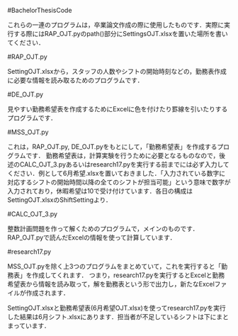 #BachelorThesisCode

これらの一連のプログラムは，卒業論文作成の際に使用したものです．実際に実行する際にはRAP_OJT.pyのpath()部分にSettingsOJT.xlsxを置いた場所を書いてください．


#RAP_OJT.py

SettingOJT.xlsxから，スタッフの人数やシフトの開始時刻などの，勤務表作成に必要な情報を読み取るためのプログラムです．


#DE_OJT.py

見やすい勤務希望表を作成するためにExcelに色を付けたり罫線を引いたりするプログラムです．

#MSS_OJT.py

これは，RAP_OJT.py, DE_OJT.pyをもとにして，「勤務希望表」を作成するプログラムです．
勤務希望表は，計算実験を行うために必要となるものなので，後述のCALC_OJT_3.pyあるいはresearch17.pyを実行する前までには必ず入力してください．例として6月希望.xlsxを置いておきました．「入力されている数字に対応するシフトの開始時間以降の全てのシフトが担当可能」という意味で数字が入力されており，休暇希望は10で受け付けています．各日の構成はSettingOJT.xlsxのShiftSettingより．


#CALC_OJT_3.py

整数計画問題を作って解くためのプログラムで，メインのものです．RAP_OJT.pyで読んだExcelの情報を使って計算しています．


#research17.py

MSS_OJT.pyを除く上3つのプログラムをまとめていて，これを実行すると「勤務表」を作成してくれます．
つまり，research17.pyを実行するとExcelと勤務希望表から情報を読み取って，解を勤務表という形で出力し，新たなExcelファイルが作成されます．


SettingOJT.xlsxと勤務希望表(6月希望OJT.xlsx)を使ってresearch17.pyを実行した結果は6月シフト.xlsxにあります．担当者が不足しているシフトは下にまとまっています．